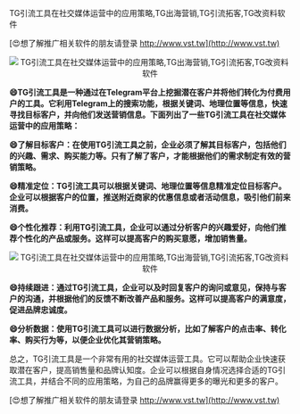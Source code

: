 TG引流工具在社交媒体运营中的应用策略,TG出海营销,TG引流拓客,TG改资料软件

[😍想了解推广相关软件的朋友请登录 http://www.vst.tw](http://www.vst.tw)

 <center><img src="https://vst.tw/MP4/tuiguang/png/5.png" alt="TG引流工具在社交媒体运营中的应用策略,TG出海营销,TG引流拓客,TG改资料软件"></center>

**😄TG引流工具是一种通过在Telegram平台上挖掘潜在客户并将他们转化为付费用户的工具。它利用Telegram上的搜索功能，根据关键词、地理位置等信息，快速寻找目标客户，并向他们发送营销信息。下面列出了一些TG引流工具在社交媒体运营中的应用策略：**

**😄了解目标客户：在使用TG引流工具之前，企业必须了解其目标客户，包括他们的兴趣、需求、购买能力等。只有了解了客户，才能根据他们的需求制定有效的营销策略。**

**😄精准定位：TG引流工具可以根据关键词、地理位置等信息精准定位目标客户。企业可以根据客户的位置，推送附近商家的优惠信息或者活动信息，吸引他们前来消费。**

**😄个性化推荐：利用TG引流工具，企业可以通过分析客户的兴趣爱好，向他们推荐个性化的产品或服务。这样可以提高客户的购买意愿，增加销售量。**

 <center><img src="https://vst.tw/MP4/tuiguang/png/0.png" alt="TG引流工具在社交媒体运营中的应用策略,TG出海营销,TG引流拓客,TG改资料软件"></center>

**😄持续跟进：通过TG引流工具，企业可以及时回复客户的询问或意见，保持与客户的沟通，并根据他们的反馈不断改善产品和服务。这样可以提高客户的满意度，促进品牌忠诚度。**

**😄分析数据：使用TG引流工具可以进行数据分析，比如了解客户的点击率、转化率、购买行为等，以便企业优化其营销策略。**

总之，TG引流工具是一个非常有用的社交媒体运营工具。它可以帮助企业快速获取潜在客户，提高销售量和品牌认知度。企业可以根据自身情况选择合适的TG引流工具，并结合不同的应用策略，为自己的品牌赢得更多的曝光和更多的客户。

[😍想了解推广相关软件的朋友请登录 http://www.vst.tw](http://www.vst.tw)



